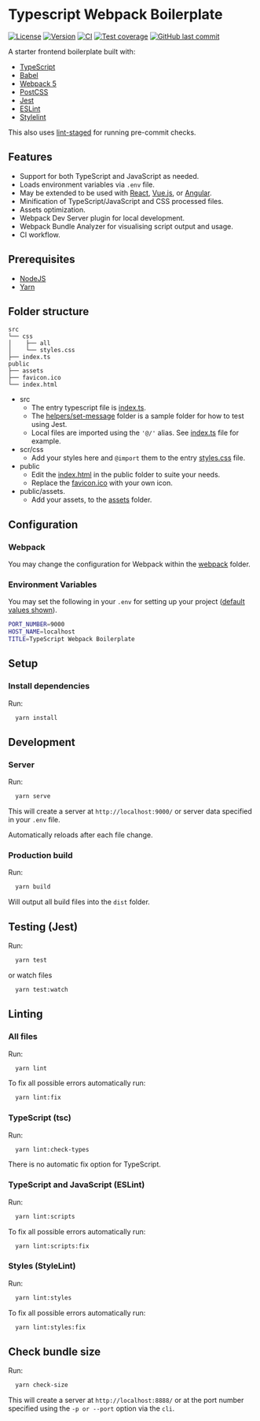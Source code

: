 # Typescript Webpack Boilerplate

[![License][license-image]][license-url]
[![Version][version-image]][version-url]
[![CI][ci-image]][ci-url]
[![Test coverage][coverage-image]][coverage-url]
[![GitHub last commit][commit-image]][commit-url]

A starter frontend boilerplate built with:

- [TypeScript](https://www.typescriptlang.org/)
- [Babel](https://babeljs.io/)
- [Webpack 5](https://webpack.js.org/)
- [PostCSS](https://postcss.org/)
- [Jest](https://jestjs.io/)
- [ESLint](https://eslint.org/)
- [Stylelint](https://stylelint.io/)

This also uses [lint-staged](https://github.com/okonet/lint-staged) for running pre-commit checks.

## Features

- Support for both TypeScript and JavaScript as needed.
- Loads environment variables via `.env` file.
- May be extended to be used with [React](https://reactjs.org/), [Vue.js](https://vuejs.org/), or [Angular](https://angular.io/).
- Minification of TypeScript/JavaScript and CSS processed files.
- Assets optimization.
- Webpack Dev Server plugin for local development.
- Webpack Bundle Analyzer for visualising script output and usage.
- CI workflow.

## Prerequisites

- [NodeJS](https://nodejs.org/en/)
- [Yarn](https://yarnpkg.com)

## Folder structure

```none
src
└── css
│    ├── all
│    └── styles.css
├── index.ts
public
├── assets
├── favicon.ico
└── index.html
```

- src
  - The entry typescript file is [index.ts](src/index.ts).
  - The [helpers/set-message](src/helpers/set-message) folder is a sample folder for how to test using Jest.
  - Local files are imported using the `'@/'` alias. See [index.ts](src/index.ts) file for example.
- scr/css
  - Add your styles here and `@import` them to the entry [styles.css](src/css/styles.css) file.
- public
  - Edit the [index.html](public/index.html) in the public folder to suite your needs.
  - Replace the [favicon.ico](public/favicon.ico) with your own icon.
- public/assets.
  - Add your assets, to the [assets](public/assets) folder.

## Configuration

### Webpack

You may change the configuration for Webpack within the [webpack](webpack) folder.

### Environment Variables

You may set the following in your `.env` for setting up your project ([default values shown](configuration/config.js)).

```sh
PORT_NUMBER=9000
HOST_NAME=localhost
TITLE=TypeScript Webpack Boilerplate
```

## Setup

### Install dependencies

Run:

```sh
  yarn install
```

## Development

### Server

Run:

```sh
  yarn serve
```

This will create a server at `http://localhost:9000/` or server data specified in your `.env` file.

Automatically reloads after each file change.

### Production build

Run:

```sh
  yarn build
```

Will output all build files into the `dist` folder.

## Testing (Jest)

Run:

```sh
  yarn test
```

or watch files

```sh
  yarn test:watch
```

## Linting

### All files

Run:

```sh
  yarn lint
```

To fix all possible errors automatically run:

```sh
  yarn lint:fix
```

### TypeScript (tsc)

Run:

```sh
  yarn lint:check-types
```

There is no automatic fix option for TypeScript.

### TypeScript and JavaScript (ESLint)

Run:

```sh
  yarn lint:scripts
```

To fix all possible errors automatically run:

```sh
  yarn lint:scripts:fix
```

### Styles (StyleLint)

Run:

```sh
  yarn lint:styles
```

To fix all possible errors automatically run:

```sh
  yarn lint:styles:fix
```

## Check bundle size

Run:

```sh
  yarn check-size
```

This will create a server at `http://localhost:8888/` or at the port number specified using the `-p or --port` option via the `cli`.

<!-- Image URls -->

[license-image]: https://img.shields.io/badge/license-MIT-blue.svg?style=flat-square
[version-image]: https://img.shields.io/github/package-json/v/VD39/typescript-webpack-boilerplate/master?logo=github&style=flat-square
[ci-image]: https://img.shields.io/github/actions/workflow/status/VD39/typescript-webpack-boilerplate/ci.yml?logo=githubactions&style=flat-square
[coverage-image]: https://img.shields.io/badge/coverage-100%25-brightgreen.svg?&logo=jest&style=flat-square
[commit-image]: https://img.shields.io/github/last-commit/VD39/typescript-webpack-boilerplate.svg?logo=git&style=flat-square

<!-- Page URLs -->

[license-url]: LICENSE
[version-url]: package.json
[ci-url]: https://github.com/WFitzhenry/typescript_starter/actions?query=branch%3Amain
[coverage-url]: https://github.com/WFitzhenry/typescript_starter?branch=main
[commit-url]: https://github.com/WFitzhenry/typescript_starter/commits/main
